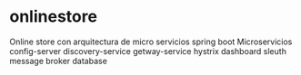 # onlinestore
Online store con arquitectura de micro servicios spring boot
Microservicios
config-server
discovery-service
getway-service
hystrix dashboard
sleuth
message broker
database
